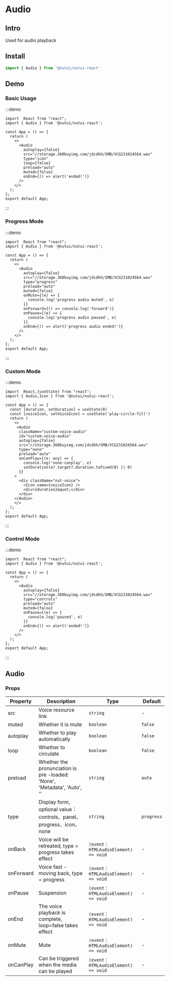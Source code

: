 # Audio 

## Intro

Used for audio playback

## Install

```javascript
import { Audio } from '@nutui/nutui-react'
```

## Demo

### Basic Usage

:::demo

```tsx
import  React from "react";
import { Audio } from '@nutui/nutui-react';

const App = () => {
  return (
    <>
      <Audio
        autoplay={false}
        src="//storage.360buyimg.com/jdcdkh/SMB/VCG231024564.wav"
        type="icon"
        loop={false}
        preload="auto"
        muted={false}
        onEnd={() => alert('ended!')}
      />
    </>
  );
};
export default App;
```

:::

### Progress Mode

:::demo

```tsx
import  React from "react";
import { Audio } from '@nutui/nutui-react';

const App = () => {
  return (
    <>
      <Audio
        autoplay={false}
        src="//storage.360buyimg.com/jdcdkh/SMB/VCG231024564.wav"
        type="progress"
        preload="auto"
        muted={false}
        onMute={(e) => {
          console.log('progress audio muted', e)
        }}
        onForward={() => console.log('forward')}
        onPause={(e) => {
          console.log('progress audio paused', e)
        }}
        onEnd={() => alert('progress audio ended!')}
      />
    </>
  );
};
export default App;
```

:::

### Custom Mode

:::demo

```tsx
import  React,{useState} from "react";
import { Audio,Icon } from '@nutui/nutui-react';

const App = () => {
  const [duration, setDuration] = useState(0)
  const [voiceIcon, setVoiceIcon] = useState('play-circle-fill')
  return (
    <>
     <Audio
      className="custom-voice-audio"
      id="custom-voice-audio"
      autoplay={false}
      src="//storage.360buyimg.com/jdcdkh/SMB/VCG231024564.wav"
      type="none"
      preload="auto"
      onCanPlay={(e: any) => {
        console.log('none-canplay', e)
        setDuration(e?.target?.duration.toFixed(0) || 0)
      }}
    >
      <div className="nut-voice">
        <Icon name={voiceIcon} />
        <div>{duration}&quot;</div>
      </div>
    </Audio>
    </>
  );
};
export default App;
```

:::

### Control Mode

:::demo

```tsx
import  React from "react";
import { Audio } from '@nutui/nutui-react';

const App = () => {
  return (
    <>
      <Audio
        autoplay={false}
        src="//storage.360buyimg.com/jdcdkh/SMB/VCG231024564.wav"
        type="controls"
        preload="auto"
        muted={false}
        onPause={(e) => {
          console.log('paused', e)
        }}
        onEnd={() => alert('ended!')}
      />
    </>
  );
};
export default App;
```

:::


## Audio

### Props

| Property         | Description                             | Type   | Default           |
|--------------|----------------------------------|--------|------------------|
| src         | Voice resource link               | `string` | -              |
| muted        | Whether it is mute                         | `boolean` | `false`             |
| autoplay         | Whether to play automatically | `boolean` | `false`               |
| loop | Whether to circulate     | `boolean` | `false` |
| preload          | Whether the pronunciation is pre -loaded: 'None', 'Metadata', 'Auto', ''  | `string` | `auto`              |
| type         | Display form, optional value：controls、panel、progress、icon、none  | `string` | `progress`              |
| onBack  | Voice will be retreated, type = progress takes effect | `(event：HTMLAudioElement) => void` | - |
| onForward  | Voice fast -moving back, type = progress | `(event：HTMLAudioElement) => void` | - |
| onPause  | Suspension | `(event：HTMLAudioElement) => void` | - |
| onEnd  | The voice playback is complete, loop=false takes effect | `(event：HTMLAudioElement) => void` | - |
| onMute  | Mute | `(event：HTMLAudioElement) => void` | - |
| onCanPlay  | Can be triggered when the media can be played | `(event：HTMLAudioElement) => void` | - |

